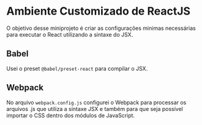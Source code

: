# Ambiente Customizado de ReactJS

O objetivo desse miniprojeto é criar as configurações minimas necessárias para executar o React utilizando a sintaxe do JSX.

## Babel

Usei o preset `@babel/preset-react` para compilar o JSX.

## Webpack

No arquivo `webpack.config.js` configurei o Webpack para processar os arquivos .js que utiliza a sintaxe JSX e também para que seja possível importar o CSS dentro dos módulos de JavaScript.
